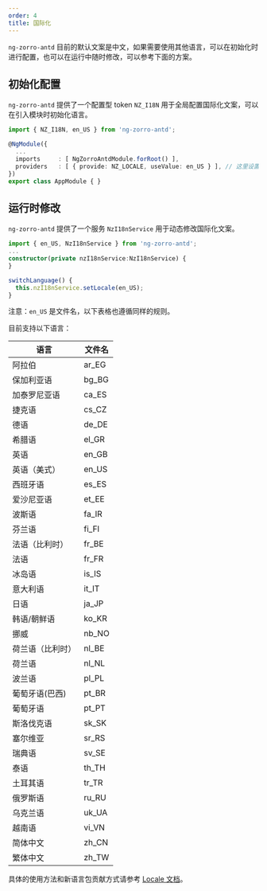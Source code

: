 ```yaml
---
order: 4
title: 国际化
---
```


`ng-zorro-antd` 目前的默认文案是中文，如果需要使用其他语言，可以在初始化时进行配置，也可以在运行中随时修改，可以参考下面的方案。

## 初始化配置

`ng-zorro-antd` 提供了一个配置型 token `NZ_I18N` 用于全局配置国际化文案，可以在引入模块时初始化语言。

```typescript
import { NZ_I18N, en_US } from 'ng-zorro-antd';

@NgModule({
  ...
  imports     : [ NgZorroAntdModule.forRoot() ],
  providers   : [ { provide: NZ_LOCALE, useValue: en_US } ], // 这里设置当前全局使用的语言包
})
export class AppModule { }

```

## 运行时修改

`ng-zorro-antd` 提供了一个服务 `NzI18nService` 用于动态修改国际化文案。

```typescript
import { en_US, NzI18nService } from 'ng-zorro-antd';
...
constructor(private nzI18nService:NzI18nService) {
}

switchLanguage() {
  this.nzI18nService.setLocale(en_US);
}

```

注意：`en_US` 是文件名，以下表格也遵循同样的规则。



目前支持以下语言：

|语言|文件名|
|---|---|
|阿拉伯|ar_EG|
|保加利亚语|bg_BG|
|加泰罗尼亚语|ca_ES|
|捷克语|cs_CZ|
|德语|de_DE|
|希腊语|el_GR|
|英语|en_GB|
|英语（美式）|en_US|
|西班牙语|es_ES|
|爱沙尼亚语|et_EE|
|波斯语|fa_IR|
|芬兰语|fi_FI|
|法语（比利时）|fr_BE|
|法语|fr_FR|
|冰岛语|is_IS|
|意大利语|it_IT|
|日语|ja_JP|
|韩语/朝鲜语|ko_KR|
|挪威|nb_NO|
|荷兰语（比利时）|nl_BE|
|荷兰语|nl_NL|
|波兰语|pl_PL|
|葡萄牙语(巴西)|pt_BR|
|葡萄牙语|pt_PT|
|斯洛伐克语|sk_SK|
|塞尔维亚|sr_RS|
|瑞典语|sv_SE|
|泰语|th_TH|
|土耳其语|tr_TR|
|俄罗斯语|ru_RU|
|乌克兰语|uk_UA|
|越南语|vi_VN|
|简体中文|zh_CN|
|繁体中文|zh_TW|

具体的使用方法和新语言包贡献方式请参考 [Locale 文档](/components/locale)。

